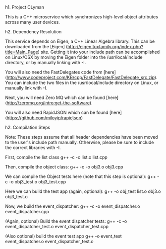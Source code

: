 h1. Project CLyman

This is a C++ microservice which synchronizes high-level object attributes across many user devices.

h2. Dependency Resolution

This service depends on Eigen, a C++ Linear Algebra library.  This can be downloaded from the [Eigen] (http://eigen.tuxfamily.org/index.php?title=Main_Page) site.  Getting it into your include path can be accomplished on Linux/OSX by moving the Eigen folder into the /usr/local/include directory, or by manually linking with -I.

You will also need the FastDelegates code from [here] (http://www.codeproject.com/KB/cpp/FastDelegate/FastDelegate_src.zip).  You can include the two files in the /usr/local/include directory on Linux, or manually link with -I.

Next, you will need Zero MQ which can be found [here] (http://zeromq.org/intro:get-the-software).

You will also need RapidJSON which can be found [here] (https://github.com/miloyip/rapidjson)

h2. Compilation Steps

Note: These steps assume that all header dependencies have been moved to the user's include path manually.  Otherwise, please be sure to include the correct libraries with -I.

First, compile the list class
g++ -c -o list.o list.cpp

Then, compile the object class:
g++ -c -o obj3.o obj3.cpp 

We can compile the Object tests here (note that this step is optional):
g++ -c -o obj3_test.o obj3_test.cpp

Here we can build the test app (again, optional):
g++ -o obj_test list.o obj3.o obj3_test.o

Now, we build the event_dispatcher:
g++ -c -o event_dispatcher.o event_dispatcher.cpp

(Again, optional) Build the event dispatcher tests:
g++ -c -o event_dispatcher_test.o event_dispatcher_test.cpp

(Also optional) build the event test app
g++ -o event_test event_dispatcher.o event_dispatcher_test.o

